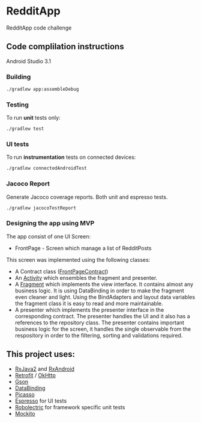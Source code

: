 # RedditApp
RedditApp code challenge

## Code complilation instructions
Android Studio 3.1

### Building
```sh
./gradlew app:assembleDebug
```
### Testing
To run **unit** tests only:
```sh
./gradlew test
```
### UI tests
To run **instrumentation** tests on connected devices:

```sh
./gradlew connectedAndroidTest
```
### Jacoco Report 
Generate Jacoco coverage reports. Both unit and espresso tests.
```sh
./gradlew jacocoTestReport
```
### Designing the app using MVP

The app consist of one UI Screen:
* FrontPage - Screen which manage a list of RedditPosts

This screen was implemented using the following classes:

* A Contract class ([FrontPageContract](https://github.com/carlosmonzon/RedditApp/blob/master/app/src/main/java/com/cmonzon/redditapp/ui/frontpage/FrontPageContract.java))
* An [Activity](https://github.com/carlosmonzon/RedditApp/blob/master/app/src/main/java/com/cmonzon/redditapp/ui/MainActivity.java) which ensembles the fragment and presenter.
* A [Fragment](https://github.com/carlosmonzon/RedditApp/blob/master/app/src/main/java/com/cmonzon/redditapp/ui/frontpage/FrontPageFragment.java) which implements the view interface. It contains almost any business logic. It is using DataBinding in order to make the fragment even cleaner and light. Using the BindAdapters and layout data variables the fragment class it is easy to read and more maintainable.
* A presenter which implements the presenter interface in the corresponding contract. The presenter handles the UI and it also has a references to the repository class. The presenter contains important business logic for the screen, it handles the single observable from the respository in order to the filtering, sorting and validations required.

## This project uses:
- [RxJava2](https://github.com/ReactiveX/RxJava) and [RxAndroid](https://github.com/ReactiveX/RxAndroid)
- [Retrofit](http://square.github.io/retrofit/) / [OkHttp](http://square.github.io/okhttp/)
- [Gson](https://github.com/google/gson)
- [DataBinding](https://developer.android.com/topic/libraries/data-binding/)
- [Picasso](http://square.github.io/picasso/)
- [Espresso](https://google.github.io/android-testing-support-library/) for UI tests
- [Robolectric](http://robolectric.org/) for framework specific unit tests
- [Mockito](http://mockito.org/)
